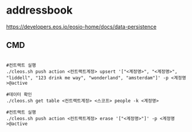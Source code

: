 # addressbook
https://developers.eos.io/eosio-home/docs/data-persistence

## CMD
```

#컨트랙트 실행
./cleos.sh push action <컨트랙트계정> upsert '["<계정명>", "<계정명>", "liddell", "123 drink me way", "wonderland", "amsterdam"]' -p <계정명>@active

#데이터 확인
./cleos.sh get table <컨트랙트계정> <스코프> people -k <계정명>

#컨트랙트 실행
./cleos.sh push action <컨트랙트계정> erase '["<계정명>"]' -p <계정명>@active


```

